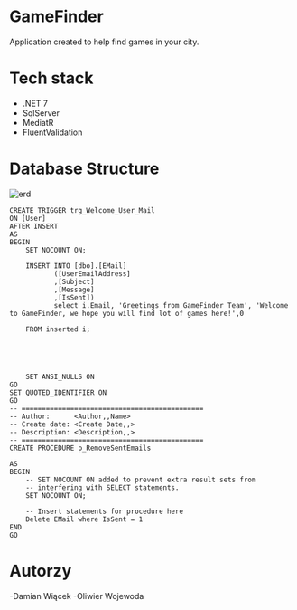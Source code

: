 # GameFinder
Application created to help find games in your city.


# Tech stack
- .NET 7
- SqlServer
- MediatR
- FluentValidation

# Database Structure

![erd](https://user-images.githubusercontent.com/109426665/229372834-38826ebc-4e13-40e5-a497-fa600f431c4e.png)

```
CREATE TRIGGER trg_Welcome_User_Mail
ON [User]
AFTER INSERT
AS
BEGIN
    SET NOCOUNT ON;

    INSERT INTO [dbo].[EMail]
           ([UserEmailAddress]
           ,[Subject]
           ,[Message]
           ,[IsSent])
		   select i.Email, 'Greetings from GameFinder Team', 'Welcome to GameFinder, we hope you will find lot of games here!',0
    
    FROM inserted i;
    
    
    
    
    
    SET ANSI_NULLS ON
GO
SET QUOTED_IDENTIFIER ON
GO
-- =============================================
-- Author:		<Author,,Name>
-- Create date: <Create Date,,>
-- Description:	<Description,,>
-- =============================================
CREATE PROCEDURE p_RemoveSentEmails

AS
BEGIN
	-- SET NOCOUNT ON added to prevent extra result sets from
	-- interfering with SELECT statements.
	SET NOCOUNT ON;

    -- Insert statements for procedure here
	Delete EMail where IsSent = 1
END
GO
```
# Autorzy
-Damian Wiącek
-Oliwier Wojewoda
